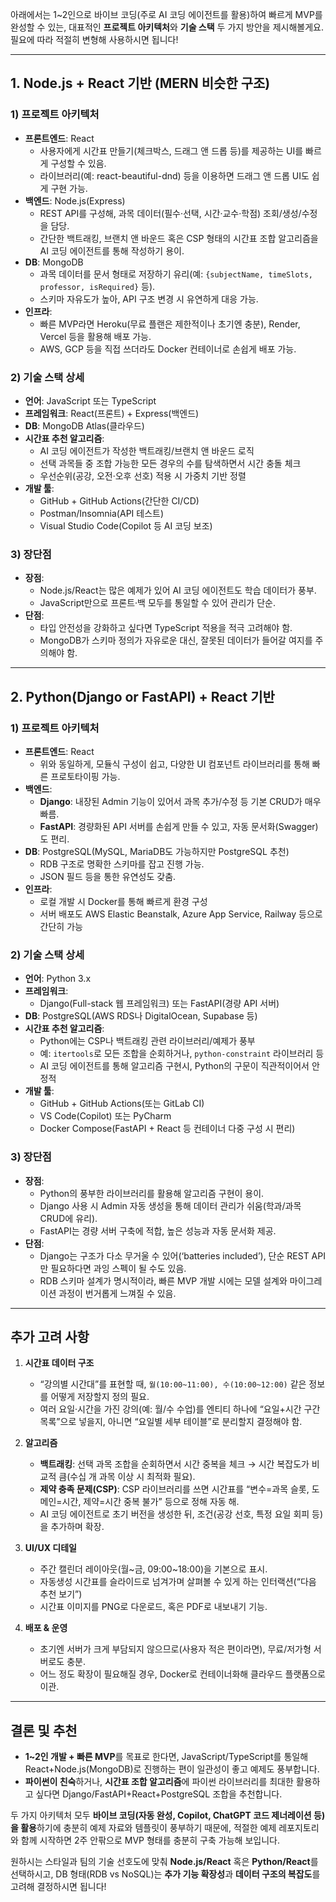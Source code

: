 아래에서는 1~2인으로 바이브 코딩(주로 AI 코딩 에이전트를 활용)하여 빠르게 MVP를 완성할 수 있는, 대표적인 **프로젝트 아키텍처**와 **기술 스택** 두 가지 방안을 제시해볼게요. 필요에 따라 적절히 변형해 사용하시면 됩니다!

---

## 1. Node.js + React 기반 (MERN 비슷한 구조)
### 1) 프로젝트 아키텍처
- **프론트엔드**: React  
  - 사용자에게 시간표 만들기(체크박스, 드래그 앤 드롭 등)를 제공하는 UI를 빠르게 구성할 수 있음.  
  - 라이브러리(예: react-beautiful-dnd) 등을 이용하면 드래그 앤 드롭 UI도 쉽게 구현 가능.
- **백엔드**: Node.js(Express)  
  - REST API를 구성해, 과목 데이터(필수·선택, 시간·교수·학점) 조회/생성/수정을 담당.  
  - 간단한 백트래킹, 브랜치 앤 바운드 혹은 CSP 형태의 시간표 조합 알고리즘을 AI 코딩 에이전트를 통해 작성하기 용이.  
- **DB**: MongoDB  
  - 과목 데이터를 문서 형태로 저장하기 유리(예: `{subjectName, timeSlots, professor, isRequired}` 등).  
  - 스키마 자유도가 높아, API 구조 변경 시 유연하게 대응 가능.  
- **인프라**:  
  - 빠른 MVP라면 Heroku(무료 플랜은 제한적이나 초기엔 충분), Render, Vercel 등을 활용해 배포 가능.  
  - AWS, GCP 등을 직접 쓰더라도 Docker 컨테이너로 손쉽게 배포 가능.

### 2) 기술 스택 상세
- **언어**: JavaScript 또는 TypeScript  
- **프레임워크**: React(프론트) + Express(백엔드)  
- **DB**: MongoDB Atlas(클라우드)  
- **시간표 추천 알고리즘**:  
  - AI 코딩 에이전트가 작성한 백트래킹/브랜치 앤 바운드 로직  
  - 선택 과목들 중 조합 가능한 모든 경우의 수를 탐색하면서 시간 충돌 체크  
  - 우선순위(공강, 오전·오후 선호) 적용 시 가중치 기반 정렬  
- **개발 툴**:  
  - GitHub + GitHub Actions(간단한 CI/CD)  
  - Postman/Insomnia(API 테스트)  
  - Visual Studio Code(Copilot 등 AI 코딩 보조)

### 3) 장단점
- **장점**:  
  - Node.js/React는 많은 예제가 있어 AI 코딩 에이전트도 학습 데이터가 풍부.  
  - JavaScript만으로 프론트·백 모두를 통일할 수 있어 관리가 단순.  
- **단점**:  
  - 타입 안전성을 강화하고 싶다면 TypeScript 적용을 적극 고려해야 함.  
  - MongoDB가 스키마 정의가 자유로운 대신, 잘못된 데이터가 들어갈 여지를 주의해야 함.

---

## 2. Python(Django or FastAPI) + React 기반
### 1) 프로젝트 아키텍처
- **프론트엔드**: React  
  - 위와 동일하게, 모듈식 구성이 쉽고, 다양한 UI 컴포넌트 라이브러리를 통해 빠른 프로토타이핑 가능.
- **백엔드**:  
  - **Django**: 내장된 Admin 기능이 있어서 과목 추가/수정 등 기본 CRUD가 매우 빠름.  
  - **FastAPI**: 경량화된 API 서버를 손쉽게 만들 수 있고, 자동 문서화(Swagger)도 편리.  
- **DB**: PostgreSQL(MySQL, MariaDB도 가능하지만 PostgreSQL 추천)  
  - RDB 구조로 명확한 스키마를 잡고 진행 가능.  
  - JSON 필드 등을 통한 유연성도 갖춤.
- **인프라**:  
  - 로컬 개발 시 Docker를 통해 빠르게 환경 구성  
  - 서버 배포도 AWS Elastic Beanstalk, Azure App Service, Railway 등으로 간단히 가능

### 2) 기술 스택 상세
- **언어**: Python 3.x  
- **프레임워크**:  
  - Django(Full-stack 웹 프레임워크) 또는 FastAPI(경량 API 서버)  
- **DB**: PostgreSQL(AWS RDS나 DigitalOcean, Supabase 등)  
- **시간표 추천 알고리즘**:  
  - Python에는 CSP나 백트래킹 관련 라이브러리/예제가 풍부  
  - 예: `itertools`로 모든 조합을 순회하거나, `python-constraint` 라이브러리 등  
  - AI 코딩 에이전트를 통해 알고리즘 구현시, Python의 구문이 직관적이어서 안정적
- **개발 툴**:  
  - GitHub + GitHub Actions(또는 GitLab CI)  
  - VS Code(Copilot) 또는 PyCharm  
  - Docker Compose(FastAPI + React 등 컨테이너 다중 구성 시 편리)

### 3) 장단점
- **장점**:  
  - Python의 풍부한 라이브러리를 활용해 알고리즘 구현이 용이.  
  - Django 사용 시 Admin 자동 생성을 통해 데이터 관리가 쉬움(학과/과목 CRUD에 유리).  
  - FastAPI는 경량 서버 구축에 적합, 높은 성능과 자동 문서화 제공.
- **단점**:  
  - Django는 구조가 다소 무거울 수 있어(‘batteries included’), 단순 REST API만 필요하다면 과잉 스펙이 될 수도 있음.  
  - RDB 스키마 설계가 명시적이라, 빠른 MVP 개발 시에는 모델 설계와 마이그레이션 과정이 번거롭게 느껴질 수 있음.

---

## 추가 고려 사항
1. **시간표 데이터 구조**  
   - “강의별 시간대”를 표현할 때, `월(10:00~11:00), 수(10:00~12:00)` 같은 정보를 어떻게 저장할지 정의 필요.  
   - 여러 요일·시간을 가진 강의(예: 월/수 수업)를 엔티티 하나에 “요일+시간 구간 목록”으로 넣을지, 아니면 “요일별 세부 테이블”로 분리할지 결정해야 함.

2. **알고리즘**  
   - **백트래킹**: 선택 과목 조합을 순회하면서 시간 중복을 체크 → 시간 복잡도가 비교적 큼(수십 개 과목 이상 시 최적화 필요).  
   - **제약 충족 문제(CSP)**: CSP 라이브러리를 쓰면 시간표를 “변수=과목 슬롯, 도메인=시간, 제약=시간 중복 불가” 등으로 정해 자동 해.  
   - AI 코딩 에이전트로 초기 버전을 생성한 뒤, 조건(공강 선호, 특정 요일 회피 등)을 추가하며 확장.

3. **UI/UX 디테일**  
   - 주간 캘린더 레이아웃(월~금, 09:00~18:00)을 기본으로 표시.  
   - 자동생성 시간표를 슬라이드로 넘겨가며 살펴볼 수 있게 하는 인터랙션(“다음 추천 보기”)  
   - 시간표 이미지를 PNG로 다운로드, 혹은 PDF로 내보내기 기능.

4. **배포 & 운영**  
   - 초기엔 서버가 크게 부담되지 않으므로(사용자 적은 편이라면), 무료/저가형 서버로도 충분.  
   - 어느 정도 확장이 필요해질 경우, Docker로 컨테이너화해 클라우드 플랫폼으로 이관.

---

## 결론 및 추천

- **1~2인 개발 + 빠른 MVP**를 목표로 한다면, JavaScript/TypeScript를 통일해 React+Node.js(MongoDB)로 진행하는 편이 일관성이 좋고 예제도 풍부합니다.  
- **파이썬이 친숙**하거나, **시간표 조합 알고리즘**에 파이썬 라이브러리를 최대한 활용하고 싶다면 Django/FastAPI+React+PostgreSQL 조합을 추천합니다.

두 가지 아키텍처 모두 **바이브 코딩(자동 완성, Copilot, ChatGPT 코드 제너레이션 등)을 활용**하기에 충분히 예제 자료와 템플릿이 풍부하기 때문에, 적절한 예제 레포지토리와 함께 시작하면 2주 안팎으로 MVP 형태를 충분히 구축 가능해 보입니다. 

원하시는 스타일과 팀의 기술 선호도에 맞춰 **Node.js/React** 혹은 **Python/React**를 선택하시고, DB 형태(RDB vs NoSQL)는 **추가 기능 확장성**과 **데이터 구조의 복잡도**를 고려해 결정하시면 됩니다!